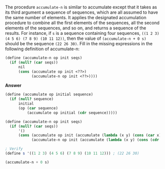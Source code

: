 The procedure `accumulate-n` is similar to accumulate except that it takes as its third argument a sequence of sequences, which are all assumed to have the same number of elements. It applies the designated accumulation procedure to combine all the first elements of the sequences, all the second elements of the sequences, and so on, and returns a sequence of the results. For instance, if `s` is a sequence containing four sequences, `((1 2 3) (4 5 6) (7 8 9) (10 11 12))`, then the value of `(accumulate-n + 0 s)` should be the sequence `(22 26 30)`. Fill in the missing expressions in the following definition of accumulate-n:

```scheme
(define (accumulate-n op init seqs)
  (if (null? (car seqs))
      nil
      (cons (accumulate op init <??>)
            (accumulate-n op init <??>))))
```

**Answer**

```scheme
(define (accumulate op initial sequence)
  (if (null? sequence)
      initial
      (op (car sequence)
          (accumulate op initial (cdr sequence)))))

(define (accumulate-n op init seqs)
  (if (null? (car seqs))
      '()
      (cons (accumulate op init (accumulate (lambda (x y) (cons (car x) y)) '() seqs))
            (accumulate-n op init (accumulate (lambda (x y) (cons (cdr x) y)) '() seqs)))))

; Verify
(define s '((1 2 3) (4 5 6) (7 8 9) (10 11 12))) ; (22 26 30)

(accumulate-n + 0 s)
```
